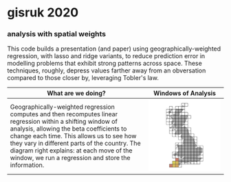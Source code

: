 # gisruk 2020
### analysis with spatial weights

This code builds a presentation (and paper) using geographically-weighted regression, with lasso and ridge variants, to reduce prediction error in modelling problems that exhibit strong patterns across space. These techniques, roughly, depress values farther away from an obversation compared to those closer by, leveraging Tobler's law. 

| What are we doing? | Windows of Analysis |
| ----------- | ----------- |
| Geographically-weighted regression computes and then recomputes linear regression within a shifting window of analysis, allowing the beta coefficients to change each time. This allows us to see how they vary in different parts of the country. The diagram right explains: at each move of the window, we run a regression and store the information. | <img src="https://raw.githubusercontent.com/asrenninger/gisruk/master/viz/windows.gif" width="1200">  |

